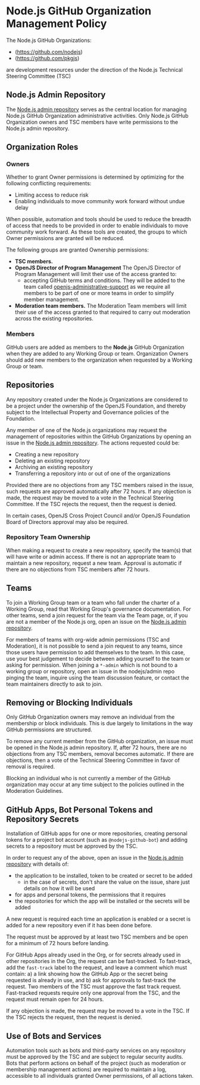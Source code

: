 # Node.js GitHub Organization Management Policy

The Node.js GitHub Organizations:

* (https://github.com/nodejs)
* (https://github.com/pkgjs)

are development resources under the direction
of the Node.js Technical Steering Committee (TSC)

## Node.js Admin Repository

The [Node.js admin repository][nodejs/admin] serves as the
central location for managing Node.js GitHub Organization administrative
activities. Only Node.js GitHub Organization owners and TSC members have write permissions to 
the Node.js admin repository.

## Organization Roles

### Owners

Whether to grant Owner permissions is determined by optimizing
for the following conflicting requirements:

* Limiting access to reduce risk
* Enabling individuals to move community work forward without undue delay

When possible, automation and tools should be used to reduce the breadth of
access that needs to be provided in order to enable individuals to move
community work forward. As these tools are created, the groups to which
Owner permissions are granted will be reduced.

The following groups are granted Ownership permissions:

* **TSC members.**
* **OpenJS Director of Program Management** The OpenJS Director of Program
  Management will limit their use of the access granted to:
  * accepting GitHub terms and conditions.
  They will be added to the team called [openjs-administrative-support](https://github.com/orgs/nodejs/teams/openjs-administrative-support) as we require all members to be part of one or more teams in order to simplify
  member management.
* **Moderation team members.** The Moderation Team members
will limit their use of the access granted to that required to carry out
moderation across the existing repositories.

### Members

GitHub users are added as members to the **Node.js** GitHub Organization when they
are added to any Working Group or team. Organization Owners should add new
members to the organization when requested by a Working Group or team.

## Repositories

Any repository created under the Node.js Organizations are considered to be
a project under the ownership of the OpenJS Foundation, and thereby subject
to the Intellectual Property and Governance policies of the Foundation.

Any member of one of the Node.js  organizations may request the management
of repositories within the GitHub Organizations by opening an issue in the
[Node.js admin repository][nodejs/admin]. The actions requested could be:

- Creating a new repository
- Deleting an existing repository
- Archiving an existing repository
- Transferring a repository into or out of one of the organizations

Provided there are no objections from any TSC members raised in
the issue, such requests are approved automatically after 72 hours. If any
objection is made, the request may be moved to a vote in the
Technical Steering Committee. If the TSC rejects the request, then the request is denied.

In certain cases, OpenJS Cross Project Council and/or OpenJS Foundation Board
of Directors approval may also be required.

### Repository Team Ownership

When making a request to create a new repository, specify the team(s) that will
have write or admin access. If there is not an appropriate team to maintain a
new repository, request a new team. Approval is automatic if there are no
objections from TSC members after 72 hours.

## Teams

To join a Working Group team or a team who fall under the charter of a Working
Group, read that Working Group's governance documentation. For other teams, send
a join request for the team via the Team page, or, if you are not a member of
the Node.js org, open an issue on the [Node.js admin repository][nodejs/admin].

For members of teams with org-wide admin permissions (TSC and
Moderation), it is not possible to send a join request to any teams, since
those users have permission to add themselves to the team. In this case, use
your best judgement to decide between adding yourself to the team or asking for
permission. When joining a `*-admin` which is not bound to a working group or
repository, open an issue in the nodejs/admin repo pinging the team,
inquire using the team discussion feature, or contact the team maintainers directly to ask
to join.

## Removing or Blocking Individuals

Only GitHub Organization owners may remove an individual from the
membership or block individuals. This is due largely to
limitations in the way GitHub permissions are structured.

To remove any current member from the GitHub organization, an issue must be
opened in the Node.js admin repository. If, after 72 hours, there are no
objections from any TSC members, removal becomes automatic. If there are 
objections, then a vote of the Technical Steering
Committee in favor of removal is required.

Blocking an individual who is not currently a member of the GitHub organization
may occur at any time subject to the policies outlined in the Moderation
Guidelines.

## GitHub Apps, Bot Personal Tokens and Repository Secrets

Installation of GitHub apps for one or more repositories, creating personal
tokens for a project bot account (such as `@nodejs-github-bot`) and adding 
secrets to a repository must be approved by the TSC.

In order to request any of the above, open an issue in the 
[Node.js admin repository][nodejs/admin] with details of:

* the application to be installed, token to be created or secret to be added
  * in the case of secrets, don't share the value on the issue, share just 
    details on how it will be used
* for apps and personal tokens, the permissions that it requires
* the repositories for which the app will be installed or the secrets will be 
  added

A new request is required each time an application is enabled or a secret is 
added for a new repository even if it has been done before.

The request must be approved by at least two TSC members and
be open for a minimum of 72 hours before landing.

For GitHub Apps already used in the Org, or for secrets already used in other
repositories in the Org, the request can be fast-tracked. To fast-track, add
the `fast-track` label to the request, and leave a comment which must contain:
a) a link showing how the GitHub App or the secret being requested is already 
in use, and b) ask for approvals to fast-track the request. Two members of the 
TSC must approve the fast track request. Fast-tracked requests require only
one approval from the TSC, and the request must remain open for 24 hours.


If any objection is made, the request may be moved to a vote in the TSC. 
If the TSC rejects the request, then the request is denied.

## Use of Bots and Services

Automation tools such as bots and third-party services on any repository must
be approved by the TSC and are subject to regular security audits.
Bots that perform actions on behalf of the project (such as moderation or membership
management actions) are required to maintain a log, accessible to all individuals
granted Owner permissions, of all actions taken.

[nodejs/admin]: https://github.com/nodejs/admin
